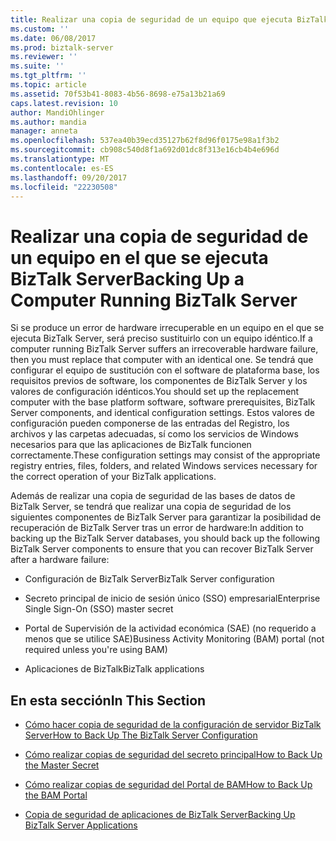 ```yaml
---
title: Realizar una copia de seguridad de un equipo que ejecuta BizTalk Server | Documentos de Microsoft
ms.custom: ''
ms.date: 06/08/2017
ms.prod: biztalk-server
ms.reviewer: ''
ms.suite: ''
ms.tgt_pltfrm: ''
ms.topic: article
ms.assetid: 70f53b41-8083-4b56-8698-e75a13b21a69
caps.latest.revision: 10
author: MandiOhlinger
ms.author: mandia
manager: anneta
ms.openlocfilehash: 537ea40b39ecd35127b62f8d96f0175e98a1f3b2
ms.sourcegitcommit: cb908c540d8f1a692d01dc8f313e16cb4b4e696d
ms.translationtype: MT
ms.contentlocale: es-ES
ms.lasthandoff: 09/20/2017
ms.locfileid: "22230508"
---
```

# <a name="backing-up-a-computer-running-biztalk-server"></a><span data-ttu-id="4d704-102">Realizar una copia de seguridad de un equipo en el que se ejecuta BizTalk Server</span><span class="sxs-lookup"><span data-stu-id="4d704-102">Backing Up a Computer Running BizTalk Server</span></span>
<span data-ttu-id="4d704-103">Si se produce un error de hardware irrecuperable en un equipo en el que se ejecuta BizTalk Server, será preciso sustituirlo con un equipo idéntico.</span><span class="sxs-lookup"><span data-stu-id="4d704-103">If a computer running BizTalk Server suffers an irrecoverable hardware failure, then you must replace that computer with an identical one.</span></span> <span data-ttu-id="4d704-104">Se tendrá que configurar el equipo de sustitución con el software de plataforma base, los requisitos previos de software, los componentes de BizTalk Server y los valores de configuración idénticos.</span><span class="sxs-lookup"><span data-stu-id="4d704-104">You should set up the replacement computer with the base platform software, software prerequisites, BizTalk Server components, and identical configuration settings.</span></span> <span data-ttu-id="4d704-105">Estos valores de configuración pueden componerse de las entradas del Registro, los archivos y las carpetas adecuadas, sí como los servicios de Windows necesarios para que las aplicaciones de BizTalk funcionen correctamente.</span><span class="sxs-lookup"><span data-stu-id="4d704-105">These configuration settings may consist of the appropriate registry entries, files, folders, and related Windows services necessary for the correct operation of your BizTalk applications.</span></span>  
  
 <span data-ttu-id="4d704-106">Además de realizar una copia de seguridad de las bases de datos de BizTalk Server, se tendrá que realizar una copia de seguridad de los siguientes componentes de BizTalk Server para garantizar la posibilidad de recuperación de BizTalk Server tras un error de hardware:</span><span class="sxs-lookup"><span data-stu-id="4d704-106">In addition to backing up the BizTalk Server databases, you should back up the following BizTalk Server components to ensure that you can recover BizTalk Server after a hardware failure:</span></span>  
  
-   <span data-ttu-id="4d704-107">Configuración de BizTalk Server</span><span class="sxs-lookup"><span data-stu-id="4d704-107">BizTalk Server configuration</span></span>  
  
-   <span data-ttu-id="4d704-108">Secreto principal de inicio de sesión único (SSO) empresarial</span><span class="sxs-lookup"><span data-stu-id="4d704-108">Enterprise Single Sign-On (SSO) master secret</span></span>  
  
-   <span data-ttu-id="4d704-109">Portal de Supervisión de la actividad económica (SAE) (no requerido a menos que se utilice SAE)</span><span class="sxs-lookup"><span data-stu-id="4d704-109">Business Activity Monitoring (BAM) portal (not required unless you're using BAM)</span></span>  
  
-   <span data-ttu-id="4d704-110">Aplicaciones de BizTalk</span><span class="sxs-lookup"><span data-stu-id="4d704-110">BizTalk applications</span></span>  
  
## <a name="in-this-section"></a><span data-ttu-id="4d704-111">En esta sección</span><span class="sxs-lookup"><span data-stu-id="4d704-111">In This Section</span></span>  
  
-   [<span data-ttu-id="4d704-112">Cómo hacer copia de seguridad de la configuración de servidor BizTalk Server</span><span class="sxs-lookup"><span data-stu-id="4d704-112">How to Back Up The BizTalk Server Configuration</span></span>](../core/how-to-back-up-the-biztalk-server-configuration.md)  
  
-   [<span data-ttu-id="4d704-113">Cómo realizar copias de seguridad del secreto principal</span><span class="sxs-lookup"><span data-stu-id="4d704-113">How to Back Up the Master Secret</span></span>](../core/how-to-back-up-the-master-secret.md)  
  
-   [<span data-ttu-id="4d704-114">Cómo realizar copias de seguridad del Portal de BAM</span><span class="sxs-lookup"><span data-stu-id="4d704-114">How to Back Up the BAM Portal</span></span>](../core/how-to-back-up-the-bam-portal.md)  
  
-   [<span data-ttu-id="4d704-115">Copia de seguridad de aplicaciones de BizTalk Server</span><span class="sxs-lookup"><span data-stu-id="4d704-115">Backing Up BizTalk Server Applications</span></span>](../core/backing-up-biztalk-server-applications.md)